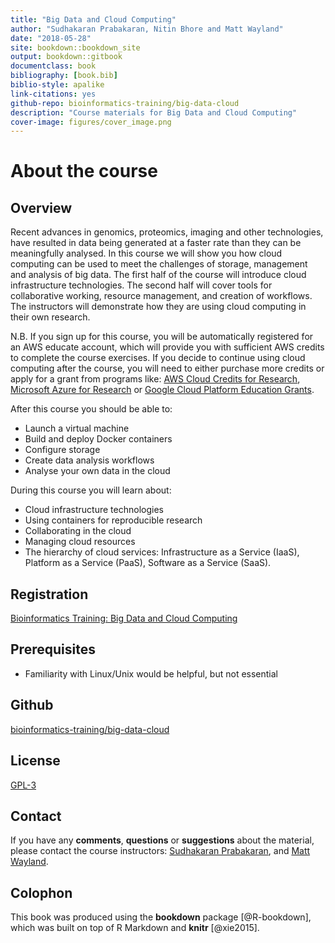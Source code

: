```yaml
--- 
title: "Big Data and Cloud Computing"
author: "Sudhakaran Prabakaran, Nitin Bhore and Matt Wayland"
date: "2018-05-28"
site: bookdown::bookdown_site
output: bookdown::gitbook
documentclass: book
bibliography: [book.bib]
biblio-style: apalike
link-citations: yes
github-repo: bioinformatics-training/big-data-cloud
description: "Course materials for Big Data and Cloud Computing"
cover-image: figures/cover_image.png
---
```


# About the course 

## Overview
Recent advances in genomics, proteomics, imaging and other technologies, have resulted in data being generated at a faster rate than they can be meaningfully analysed. In this course we will show you how cloud computing can be used to meet the challenges of storage, management and analysis of big data. The first half of the course will introduce cloud infrastructure technologies. The second half will cover tools for collaborative working, resource management, and creation of workflows. The instructors will demonstrate how they are using cloud computing in their own research.

N.B. If you sign up for this course, you will be automatically registered for an AWS educate account, which will provide you with sufficient AWS credits to complete the course exercises. If you decide to continue using cloud computing after the course, you will need to either purchase more credits or apply for a grant from programs like: [AWS Cloud Credits for Research](https://aws.amazon.com/research-credits/), [Microsoft Azure for Research](https://www.microsoft.com/en-us/research/academic-program/microsoft-azure-for-research/) or [Google Cloud Platform Education Grants](https://cloud.google.com/edu/). 

After this course you should be able to:

* Launch a virtual machine
* Build and deploy Docker containers
* Configure storage
* Create data analysis workflows
* Analyse your own data in the cloud

During this course you will learn about:

* Cloud infrastructure technologies
* Using containers for reproducible research
* Collaborating in the cloud
* Managing cloud resources
* The hierarchy of cloud services: Infrastructure as a Service (IaaS), Platform as a Service (PaaS), Software as a Service (SaaS).


## Registration
[Bioinformatics Training: Big Data and Cloud Computing](https://training.cam.ac.uk/bioinformatics/event/2473649)

## Prerequisites

* Familiarity with Linux/Unix would be helpful, but not essential

## Github
[bioinformatics-training/big-data-cloud](https://github.com/bioinformatics-training/big-data-cloud)

## License
[GPL-3](https://www.gnu.org/licenses/gpl-3.0.en.html)


## Contact
If you have any **comments**, **questions** or **suggestions** about the material, please contact the course instructors: <a href="mailto:wk181x@gmail.com">Sudhakaran Prabakaran</a>, and <a href="mailto:mw283@cam.ac.uk">Matt Wayland</a>. 

## Colophon

This book was produced using the **bookdown** package [@R-bookdown], which was built on top of R Markdown and **knitr** [@xie2015].
